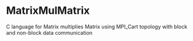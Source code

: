 # MatrixMulMatrix
C language for Matrix multiplies Matrix using MPI_Cart topology with block and non-block data communication
